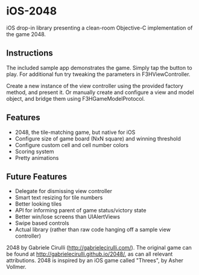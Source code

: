 iOS-2048
================

iOS drop-in library presenting a clean-room Objective-C implementation of the game 2048.

Instructions
------------
The included sample app demonstrates the game. Simply tap the button to play. For additional fun try tweaking the parameters in F3HViewController.

Create a new instance of the view controller using the provided factory method, and present it. Or manually create and configure a view and model object, and bridge them using F3HGameModelProtocol.

Features
--------
- 2048, the tile-matching game, but native for iOS
- Configure size of game board (NxN square) and winning threshold
- Configure custom cell and cell number colors
- Scoring system
- Pretty animations

Future Features
---------------
- Delegate for dismissing view controller
- Smart text resizing for tile numbers
- Better looking tiles
- API for informing parent of game status/victory state
- Better win/lose screens than UIAlertViews
- Swipe based controls
- Actual library (rather than raw code hanging off a sample view controller)


2048 by Gabriele Cirulli (http://gabrielecirulli.com/). The original game can be found at http://gabrielecirulli.github.io/2048/, as can all relevant attributions. 2048 is inspired by an iOS game called "Threes", by Asher Vollmer.

